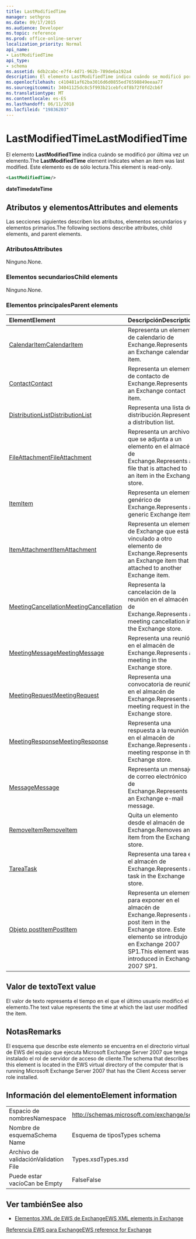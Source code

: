 ```yaml
---
title: LastModifiedTime
manager: sethgros
ms.date: 09/17/2015
ms.audience: Developer
ms.topic: reference
ms.prod: office-online-server
localization_priority: Normal
api_name:
- LastModifiedTime
api_type:
- schema
ms.assetid: 6db2cabc-e7f4-4d71-962b-789de6a192a4
description: El elemento LastModifiedTime indica cuándo se modificó por última vez un elemento. Este elemento es de sólo lectura.
ms.openlocfilehash: c410481af62ba3016d6d0855ed76598849eeaa77
ms.sourcegitcommit: 34041125dc8c5f993b21cebfc4f8b72f0fd2cb6f
ms.translationtype: MT
ms.contentlocale: es-ES
ms.lasthandoff: 06/11/2018
ms.locfileid: "19836203"
---
```

# <a name="lastmodifiedtime"></a><span data-ttu-id="95132-104">LastModifiedTime</span><span class="sxs-lookup"><span data-stu-id="95132-104">LastModifiedTime</span></span>

<span data-ttu-id="95132-105">El elemento **LastModifiedTime** indica cuándo se modificó por última vez un elemento.</span><span class="sxs-lookup"><span data-stu-id="95132-105">The **LastModifiedTime** element indicates when an item was last modified.</span></span> <span data-ttu-id="95132-106">Este elemento es de sólo lectura.</span><span class="sxs-lookup"><span data-stu-id="95132-106">This element is read-only.</span></span> 
  
```xml
<LastModifiedTime/>
```

 <span data-ttu-id="95132-107">**dateTime**</span><span class="sxs-lookup"><span data-stu-id="95132-107">**dateTime**</span></span>
## <a name="attributes-and-elements"></a><span data-ttu-id="95132-108">Atributos y elementos</span><span class="sxs-lookup"><span data-stu-id="95132-108">Attributes and elements</span></span>

<span data-ttu-id="95132-109">Las secciones siguientes describen los atributos, elementos secundarios y elementos primarios.</span><span class="sxs-lookup"><span data-stu-id="95132-109">The following sections describe attributes, child elements, and parent elements.</span></span>
  
### <a name="attributes"></a><span data-ttu-id="95132-110">Atributos</span><span class="sxs-lookup"><span data-stu-id="95132-110">Attributes</span></span>

<span data-ttu-id="95132-111">Ninguno.</span><span class="sxs-lookup"><span data-stu-id="95132-111">None.</span></span>
  
### <a name="child-elements"></a><span data-ttu-id="95132-112">Elementos secundarios</span><span class="sxs-lookup"><span data-stu-id="95132-112">Child elements</span></span>

<span data-ttu-id="95132-113">Ninguno.</span><span class="sxs-lookup"><span data-stu-id="95132-113">None.</span></span>
  
### <a name="parent-elements"></a><span data-ttu-id="95132-114">Elementos principales</span><span class="sxs-lookup"><span data-stu-id="95132-114">Parent elements</span></span>

|<span data-ttu-id="95132-115">**Element**</span><span class="sxs-lookup"><span data-stu-id="95132-115">**Element**</span></span>|<span data-ttu-id="95132-116">**Descripción**</span><span class="sxs-lookup"><span data-stu-id="95132-116">**Description**</span></span>|
|:-----|:-----|
|[<span data-ttu-id="95132-117">CalendarItem</span><span class="sxs-lookup"><span data-stu-id="95132-117">CalendarItem</span></span>](calendaritem.md) <br/> |<span data-ttu-id="95132-118">Representa un elemento de calendario de Exchange.</span><span class="sxs-lookup"><span data-stu-id="95132-118">Represents an Exchange calendar item.</span></span>  <br/> |
|[<span data-ttu-id="95132-119">Contact</span><span class="sxs-lookup"><span data-stu-id="95132-119">Contact</span></span>](contact.md) <br/> |<span data-ttu-id="95132-120">Representa un elemento de contacto de Exchange.</span><span class="sxs-lookup"><span data-stu-id="95132-120">Represents an Exchange contact item.</span></span>  <br/> |
|[<span data-ttu-id="95132-121">DistributionList</span><span class="sxs-lookup"><span data-stu-id="95132-121">DistributionList</span></span>](distributionlist.md) <br/> |<span data-ttu-id="95132-122">Representa una lista de distribución.</span><span class="sxs-lookup"><span data-stu-id="95132-122">Represents a distribution list.</span></span>  <br/> |
|[<span data-ttu-id="95132-123">FileAttachment</span><span class="sxs-lookup"><span data-stu-id="95132-123">FileAttachment</span></span>](fileattachment.md) <br/> |<span data-ttu-id="95132-124">Representa un archivo que se adjunta a un elemento en el almacén de Exchange.</span><span class="sxs-lookup"><span data-stu-id="95132-124">Represents a file that is attached to an item in the Exchange store.</span></span>  <br/> |
|[<span data-ttu-id="95132-125">Item</span><span class="sxs-lookup"><span data-stu-id="95132-125">Item</span></span>](item.md) <br/> |<span data-ttu-id="95132-126">Representa un elemento genérico de Exchange.</span><span class="sxs-lookup"><span data-stu-id="95132-126">Represents a generic Exchange item.</span></span>  <br/> |
|[<span data-ttu-id="95132-127">ItemAttachment</span><span class="sxs-lookup"><span data-stu-id="95132-127">ItemAttachment</span></span>](itemattachment.md) <br/> |<span data-ttu-id="95132-128">Representa un elemento de Exchange que está vinculado a otro elemento de Exchange.</span><span class="sxs-lookup"><span data-stu-id="95132-128">Represents an Exchange item that is attached to another Exchange item.</span></span>  <br/> |
|[<span data-ttu-id="95132-129">MeetingCancellation</span><span class="sxs-lookup"><span data-stu-id="95132-129">MeetingCancellation</span></span>](meetingcancellation.md) <br/> |<span data-ttu-id="95132-130">Representa la cancelación de la reunión en el almacén de Exchange.</span><span class="sxs-lookup"><span data-stu-id="95132-130">Represents a meeting cancellation in the Exchange store.</span></span>  <br/> |
|[<span data-ttu-id="95132-131">MeetingMessage</span><span class="sxs-lookup"><span data-stu-id="95132-131">MeetingMessage</span></span>](meetingmessage.md) <br/> |<span data-ttu-id="95132-132">Representa una reunión en el almacén de Exchange.</span><span class="sxs-lookup"><span data-stu-id="95132-132">Represents a meeting in the Exchange store.</span></span>  <br/> |
|[<span data-ttu-id="95132-133">MeetingRequest</span><span class="sxs-lookup"><span data-stu-id="95132-133">MeetingRequest</span></span>](meetingrequest.md) <br/> |<span data-ttu-id="95132-134">Representa una convocatoria de reunión en el almacén de Exchange.</span><span class="sxs-lookup"><span data-stu-id="95132-134">Represents a meeting request in the Exchange store.</span></span>  <br/> |
|[<span data-ttu-id="95132-135">MeetingResponse</span><span class="sxs-lookup"><span data-stu-id="95132-135">MeetingResponse</span></span>](meetingresponse.md) <br/> |<span data-ttu-id="95132-136">Representa una respuesta a la reunión en el almacén de Exchange.</span><span class="sxs-lookup"><span data-stu-id="95132-136">Represents a meeting response in the Exchange store.</span></span>  <br/> |
|[<span data-ttu-id="95132-137">Message</span><span class="sxs-lookup"><span data-stu-id="95132-137">Message</span></span>](message-ex15websvcsotherref.md) <br/> |<span data-ttu-id="95132-138">Representa un mensaje de correo electrónico de Exchange.</span><span class="sxs-lookup"><span data-stu-id="95132-138">Represents an Exchange e-mail message.</span></span>  <br/> |
|[<span data-ttu-id="95132-139">RemoveItem</span><span class="sxs-lookup"><span data-stu-id="95132-139">RemoveItem</span></span>](removeitem.md) <br/> |<span data-ttu-id="95132-140">Quita un elemento desde el almacén de Exchange.</span><span class="sxs-lookup"><span data-stu-id="95132-140">Removes an item from the Exchange store.</span></span>  <br/> |
|[<span data-ttu-id="95132-141">Tarea</span><span class="sxs-lookup"><span data-stu-id="95132-141">Task</span></span>](task.md) <br/> |<span data-ttu-id="95132-142">Representa una tarea en el almacén de Exchange.</span><span class="sxs-lookup"><span data-stu-id="95132-142">Represents a task in the Exchange store.</span></span>  <br/> |
|[<span data-ttu-id="95132-143">Objeto postItem</span><span class="sxs-lookup"><span data-stu-id="95132-143">PostItem</span></span>](postitem.md) <br/> |<span data-ttu-id="95132-144">Representa un elemento para exponer en el almacén de Exchange.</span><span class="sxs-lookup"><span data-stu-id="95132-144">Represents a post item in the Exchange store.</span></span> <span data-ttu-id="95132-145">Este elemento se introdujo en Exchange 2007 SP1.</span><span class="sxs-lookup"><span data-stu-id="95132-145">This element was introduced in Exchange 2007 SP1.</span></span>  <br/> |
   
## <a name="text-value"></a><span data-ttu-id="95132-146">Valor de texto</span><span class="sxs-lookup"><span data-stu-id="95132-146">Text value</span></span>

<span data-ttu-id="95132-147">El valor de texto representa el tiempo en el que el último usuario modificó el elemento.</span><span class="sxs-lookup"><span data-stu-id="95132-147">The text value represents the time at which the last user modified the item.</span></span>
  
## <a name="remarks"></a><span data-ttu-id="95132-148">Notas</span><span class="sxs-lookup"><span data-stu-id="95132-148">Remarks</span></span>

<span data-ttu-id="95132-149">El esquema que describe este elemento se encuentra en el directorio virtual de EWS del equipo que ejecuta Microsoft Exchange Server 2007 que tenga instalado el rol de servidor de acceso de cliente.</span><span class="sxs-lookup"><span data-stu-id="95132-149">The schema that describes this element is located in the EWS virtual directory of the computer that is running Microsoft Exchange Server 2007 that has the Client Access server role installed.</span></span>
  
## <a name="element-information"></a><span data-ttu-id="95132-150">Información del elemento</span><span class="sxs-lookup"><span data-stu-id="95132-150">Element information</span></span>

|||
|:-----|:-----|
|<span data-ttu-id="95132-151">Espacio de nombres</span><span class="sxs-lookup"><span data-stu-id="95132-151">Namespace</span></span>  <br/> |http://schemas.microsoft.com/exchange/services/2006/types  <br/> |
|<span data-ttu-id="95132-152">Nombre de esquema</span><span class="sxs-lookup"><span data-stu-id="95132-152">Schema Name</span></span>  <br/> |<span data-ttu-id="95132-153">Esquema de tipos</span><span class="sxs-lookup"><span data-stu-id="95132-153">Types schema</span></span>  <br/> |
|<span data-ttu-id="95132-154">Archivo de validación</span><span class="sxs-lookup"><span data-stu-id="95132-154">Validation File</span></span>  <br/> |<span data-ttu-id="95132-155">Types.xsd</span><span class="sxs-lookup"><span data-stu-id="95132-155">Types.xsd</span></span>  <br/> |
|<span data-ttu-id="95132-156">Puede estar vacío</span><span class="sxs-lookup"><span data-stu-id="95132-156">Can be Empty</span></span>  <br/> |<span data-ttu-id="95132-157">False</span><span class="sxs-lookup"><span data-stu-id="95132-157">False</span></span>  <br/> |
   
## <a name="see-also"></a><span data-ttu-id="95132-158">Ver también</span><span class="sxs-lookup"><span data-stu-id="95132-158">See also</span></span>



- [<span data-ttu-id="95132-159">Elementos XML de EWS de Exchange</span><span class="sxs-lookup"><span data-stu-id="95132-159">EWS XML elements in Exchange</span></span>](ews-xml-elements-in-exchange.md)
  
[<span data-ttu-id="95132-160">Referencia EWS para Exchange</span><span class="sxs-lookup"><span data-stu-id="95132-160">EWS reference for Exchange</span></span>](ews-reference-for-exchange.md)

